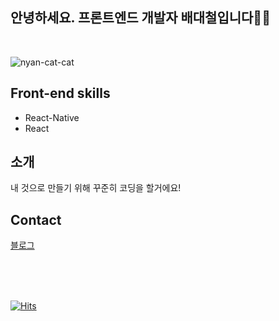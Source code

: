 ## 안녕하세요. 프론트엔드 개발자 배대철입니다👋👋
<br/>

![nyan-cat-cat](https://user-images.githubusercontent.com/40132591/175981309-b6267575-5fd6-450e-a375-47cec3eceed5.gif)

## Front-end skills
- React-Native
- React 


## 소개

내 것으로 만들기 위해 꾸준히 코딩을 할거에요!

## Contact<br/>
 [블로그](https://aingface.tistory.com/)
 








<br/><br/><br/>

[![Hits](https://hits.seeyoufarm.com/api/count/incr/badge.svg?url=https%3A%2F%2Fgithub.com%2Faingface&count_bg=%2379C83D&title_bg=%23555555&icon=&icon_color=%23E7E7E7&title=hits&edge_flat=false)](https://hits.seeyoufarm.com)                  


